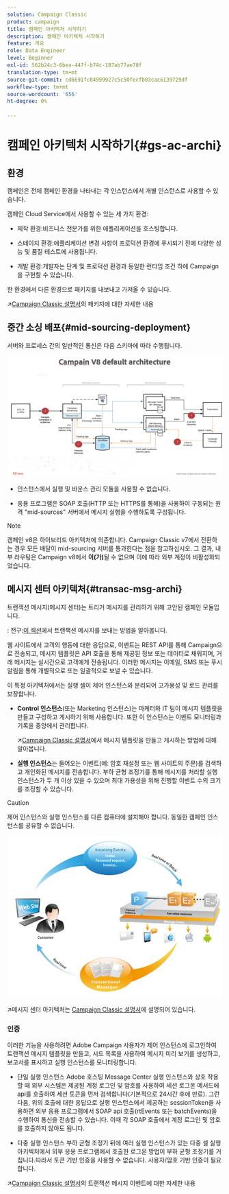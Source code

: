 ```yaml
---
solution: Campaign Classic
product: campaign
title: 캠페인 아키텍처 시작하기
description: 캠페인 아키텍처 시작하기
feature: 개요
role: Data Engineer
level: Beginner
exl-id: 562b24c3-6bea-447f-b74c-187ab77ae78f
translation-type: tm+mt
source-git-commit: cd6691fc04999927c5c50fecfb03cac6139729df
workflow-type: tm+mt
source-wordcount: '656'
ht-degree: 0%

---
```


# 캠페인 아키텍처 시작하기{#gs-ac-archi}

## 환경

캠페인은 전체 캠페인 환경을 나타내는 각 인스턴스에서 개별 인스턴스로 사용할 수 있습니다.

캠페인 Cloud Service에서 사용할 수 있는 세 가지 환경:

* 제작 환경:비즈니스 전문가를 위한 애플리케이션을 호스팅합니다.

* 스테이지 환경:애플리케이션 변경 사항이 프로덕션 환경에 푸시되기 전에 다양한 성능 및 품질 테스트에 사용됩니다.

* 개발 환경:개발자는 단계 및 프로덕션 환경과 동일한 런타임 조건 하에 Campaign을 구현할 수 있습니다.

한 환경에서 다른 환경으로 패키지를 내보내고 가져올 수 있습니다.

:arrow_upper_right:[Campaign Classic 설명서](https://experienceleague.adobe.com/docs/campaign-classic/using/getting-started/administration-basics/working-with-data-packages.html?lang=en#about-data-packages)의 패키지에 대한 자세한 내용

## 중간 소싱 배포{#mid-sourcing-deployment}

서버와 프로세스 간의 일반적인 통신은 다음 스키마에 따라 수행됩니다.

![](assets/architecture.png)

* 인스턴스에서 실행 및 바운스 관리 모듈을 사용할 수 없습니다.

* 응용 프로그램은 SOAP 호출(HTTP 또는 HTTPS를 통해)을 사용하여 구동되는 원격 &quot;mid-sources&quot; 서버에서 메시지 실행을 수행하도록 구성됩니다.

>[!NOTE]
>
> 캠페인 v8은 하이브리드 아키텍처에 의존합니다. Campaign Classic v7에서 전환하는 경우 모든 배달이 mid-sourcing 서버를 통과한다는 점을 참고하십시오.
> 그 결과, 내부 라우팅은 Campaign v8에서 **이(가)**&#x200B;될 수 없으며 이에 따라 외부 계정이 비활성화되었습니다.


## 메시지 센터 아키텍처{#transac-msg-archi}

트랜잭션 메시지(메시지 센터)는 트리거 메시지를 관리하기 위해 고안된 캠페인 모듈입니다.

: 전구:[이 섹션](../send/transactional.md)에서 트랜잭션 메시지를 보내는 방법을 알아봅니다.

웹 사이트에서 고객의 행동에 대한 응답으로, 이벤트는 REST API를 통해 Campaign으로 전송되고, 메시지 템플릿은 API 호출을 통해 제공된 정보 또는 데이터로 채워지며, 거래 메시지는 실시간으로 고객에게 전송됩니다. 이러한 메시지는 이메일, SMS 또는 푸시 알림을 통해 개별적으로 또는 일괄적으로 보낼 수 있습니다.

이 특정 아키텍처에서는 실행 셀이 제어 인스턴스와 분리되어 고가용성 및 로드 관리를 보장합니다.

* **Control 인스턴스**(또는 Marketing 인스턴스)는 마케터와 IT 팀이 메시지 템플릿을 만들고 구성하고 게시하기 위해 사용합니다. 또한 이 인스턴스는 이벤트 모니터링과 기록을 중앙에서 관리합니다.

   :arrow_upper_right:[Campaign Classic 설명서](https://experienceleague.adobe.com/docs/campaign-classic/using/transactional-messaging/message-templates/introduction.html?lang=en#transactional-messaging)에서 메시지 템플릿을 만들고 게시하는 방법에 대해 알아봅니다.

* **실행 인스턴스**&#x200B;는 들어오는 이벤트(예: 암호 재설정 또는 웹 사이트의 주문)를 검색하고 개인화된 메시지를 전송합니다. 부하 균형 조정기를 통해 메시지를 처리할 실행 인스턴스가 두 개 이상 있을 수 있으며 최대 가용성을 위해 진행할 이벤트 수의 크기를 조정할 수 있습니다.

>[!CAUTION]
>
>제어 인스턴스와 실행 인스턴스를 다른 컴퓨터에 설치해야 합니다. 동일한 캠페인 인스턴스를 공유할 수 없습니다.

![](assets/messagecenter_diagram.png)

:arrow_upper_right:메시지 센터 아키텍처는 [Campaign Classic 설명서](https://experienceleague.adobe.com/docs/campaign-classic/using/transactional-messaging/introduction/transactional-messaging-architecture.html?lang=en#transactional-messaging)에 설명되어 있습니다.


### 인증

이러한 기능을 사용하려면 Adobe Campaign 사용자가 제어 인스턴스에 로그인하여 트랜잭션 메시지 템플릿을 만들고, 시드 목록을 사용하여 메시지 미리 보기를 생성하고, 보고서를 표시하고 실행 인스턴스를 모니터링합니다.

* 단일 실행 인스턴스
Adobe 호스팅 Message Center 실행 인스턴스와 상호 작용할 때 외부 시스템은 제공된 계정 로그인 및 암호를 사용하여 세션 로그온 메서드에 api를 호출하여 세션 토큰을 먼저 검색합니다(기본적으로 24시간 후에 만료).
그런 다음, 위의 호출에 대한 응답으로 실행 인스턴스에서 제공하는 sessionToken을 사용하면 외부 응용 프로그램에서 SOAP api 호출(rtEvents 또는 batchEvents)을 수행하여 통신을 전송할 수 있습니다. 이때 각 SOAP 호출에서 계정 로그인 및 암호를 호출하지 않아도 됩니다.

* 다중 실행 인스턴스
부하 균형 조정기 뒤에 여러 실행 인스턴스가 있는 다중 셀 실행 아키텍처에서 외부 응용 프로그램에서 호출한 로그온 방법이 부하 균형 조정기를 거칩니다.따라서 토큰 기반 인증을 사용할 수 없습니다. 사용자/암호 기반 인증이 필요합니다.

:arrow_upper_right:[Campaign Classic 설명서](https://experienceleague.corp.adobe.com/docs/campaign-classic/using/transactional-messaging/introduction/event-description.html?lang=en#about-transactional-messaging-datamodel)의 트랜잭션 메시지 이벤트에 대한 자세한 내용